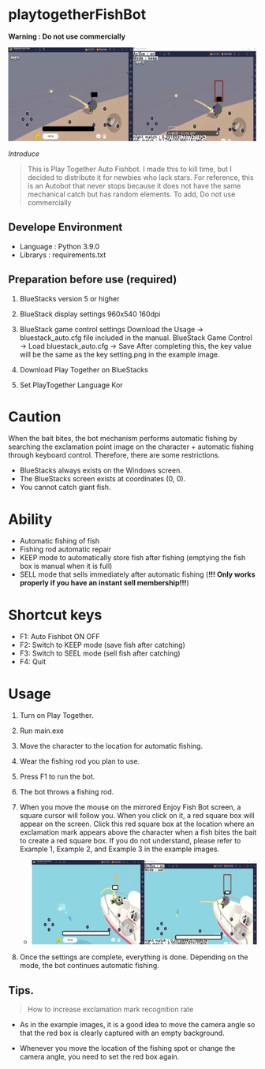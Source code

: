 # playtogetherFishBot
**Warning : Do not use commercially**

<img src="https://github.com/bgm5768/playtogetherFishBot/blob/main/usage/%EC%98%88%EC%8B%9C%EC%9D%B4%EB%AF%B8%EC%A7%80/%EC%98%88%EC%8B%9C1.png">

*Introduce*

> This is Play Together Auto Fishbot.
I made this to kill time, but I decided to distribute it for newbies who lack stars.
For reference, this is an Autobot that never stops because it does not have the same mechanical catch but has random elements. To add, Do not use commercially

## Develope Environment
* Language : Python 3.9.0
* Librarys : requirements.txt

## Preparation before use (required) ##
1. BlueStacks version 5 or higher
  
2. BlueStack display settings
  960x540
  160dpi

3. BlueStack game control settings
  Download the Usage -> bluestack_auto.cfg file included in the manual.
  BlueStack Game Control -> Load bluestack_auto.cfg -> Save
  After completing this, the key value will be the same as the key setting.png in the example image.

4. Download Play Together on BlueStacks

5. Set PlayTogether Language Kor

# Caution
When the bait bites, the bot mechanism performs automatic fishing by searching the exclamation point image on the character + automatic fishing through keyboard control.
Therefore, there are some restrictions.

- BlueStacks always exists on the Windows screen.
- The BlueStacks screen exists at coordinates (0, 0).
- You cannot catch giant fish.

# Ability
- Automatic fishing of fish
- Fishing rod automatic repair
- KEEP mode to automatically store fish after fishing (emptying the fish box is manual when it is full)
- SELL mode that sells immediately after automatic fishing (**!!! Only works properly if you have an instant sell membership!!!**)

# Shortcut keys
- F1: Auto Fishbot ON OFF
- F2: Switch to KEEP mode (save fish after catching)
- F3: Switch to SEEL mode (sell fish after catching)
- F4: Quit

# Usage
1. Turn on Play Together.

2. Run main.exe

3. Move the character to the location for automatic fishing.

4. Wear the fishing rod you plan to use.

5. Press F1 to run the bot.

6. The bot throws a fishing rod.

7. When you move the mouse on the mirrored Enjoy Fish Bot screen, a square cursor will follow you. When you click on it, a red square box will appear on the screen.
   Click this red square box at the location where an exclamation mark appears above the character when a fish bites the bait to create a red square box.
   If you do not understand, please refer to Example 1, Example 2, and Example 3 in the example images.

   * <img src="https://github.com/bgm5768/playtogetherFishBot/blob/main/usage/%EC%98%88%EC%8B%9C%EC%9D%B4%EB%AF%B8%EC%A7%80/%EC%98%88%EC%8B%9C3.png">


9. Once the settings are complete, everything is done. Depending on the mode, the bot continues automatic fishing.


## Tips.
> How to increase exclamation mark recognition rate
  * As in the example images, it is a good idea to move the camera angle so that the red box is clearly captured with an empty background.


* Whenever you move the location of the fishing spot or change the camera angle, you need to set the red box again.
